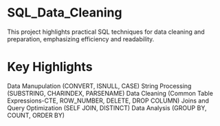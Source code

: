 # SQL_Data_Cleaning
This project highlights practical SQL techniques for data cleaning and preparation, emphasizing efficiency and readability.
# Key Highlights
Data Manupulation (CONVERT, ISNULL, CASE)
String Processing (SUBSTRING, CHARINDEX, PARSENAME)
Data Cleaning (Common Table Expressions-CTE, ROW_NUMBER, DELETE, DROP COLUMN)
Joins and Query Optimization (SELF JOIN, DISTINCT)
Data Analysis (GROUP BY, COUNT, ORDER BY)
